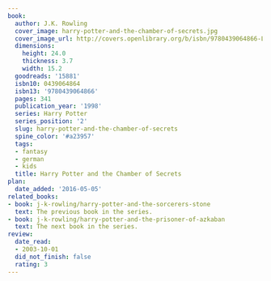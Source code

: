 ```yaml
---
book:
  author: J.K. Rowling
  cover_image: harry-potter-and-the-chamber-of-secrets.jpg
  cover_image_url: http://covers.openlibrary.org/b/isbn/9780439064866-L.jpg
  dimensions:
    height: 24.0
    thickness: 3.7
    width: 15.2
  goodreads: '15881'
  isbn10: 0439064864
  isbn13: '9780439064866'
  pages: 341
  publication_year: '1998'
  series: Harry Potter
  series_position: '2'
  slug: harry-potter-and-the-chamber-of-secrets
  spine_color: '#a23957'
  tags:
  - fantasy
  - german
  - kids
  title: Harry Potter and the Chamber of Secrets
plan:
  date_added: '2016-05-05'
related_books:
- book: j-k-rowling/harry-potter-and-the-sorcerers-stone
  text: The previous book in the series.
- book: j-k-rowling/harry-potter-and-the-prisoner-of-azkaban
  text: The next book in the series.
review:
  date_read:
  - 2003-10-01
  did_not_finish: false
  rating: 3
---
```

